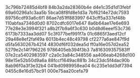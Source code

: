 3c796b72485d4bf8
84b3a2da28360b4e
d4e1c35d1d13febf
69a60296a1c3aa5b
5bca08f8fd8e1d3a
7bf6214e72dc7593
89756cdf93a6c6f1
86ae7d51ff883997
643cff5a337ef48b
110abfaa7346d0d0
8702cdfc6017e647
8a6b64ae17e6e693
77e28e3e3994f321
a8b2f7b9a6f3c630
b0d8d6eeef53c736
6173b7333aa3dd07
5c3f077bef991f7a
01c6865f3aed12cf
29a48e8ef2faf49a
6013b4ec48c49798
cf2277a6ae847f9d
d5fa5630267b4214
4830df6f032dea5d
ff0a16e057d2ea52
5279e2c14f796226
9786405eb394f3b3
7a816309357583ff
07e2ca5402983597
c2a0c3a84c348556
aa406eab4268d100
98e15e52b50d9a6a
88fccf1649ac881b
34c23dc5f4dac90b
8ab96f0a3f3e32b4
041bd0989958ea04
6c235e1dd3df7394
0455c8e16d57bc91
000e75aa20cefa79
